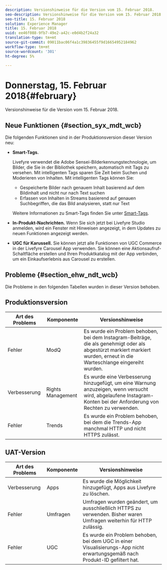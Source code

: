 ```yaml
---
description: Versionshinweise für die Version vom 15. Februar 2018.
seo-description: Versionshinweise für die Version vom 15. Februar 2018.
seo-title: 15. Februar 2018
solution: Experience Manager
title: 15. Februar 2018
uuid: ee46f088-9fb7-49e2-a42c-e0d4b2f24a32
translation-type: tm+mt
source-git-commit: 09011bac06f4a1c39836455f9d16654952184962
workflow-type: tm+mt
source-wordcount: '301'
ht-degree: 5%

---
```



# Donnerstag, 15. Februar 2018{#february}

Versionshinweise für die Version vom 15. Februar 2018.

## Neue Funktionen {#section_syx_mdt_wcb}

Die folgenden Funktionen sind in der Produktionsversion dieser Version neu:

* **Smart-Tags.**

   Livefyre verwendet die Adobe Sensei-Bilderkennungstechnologie, um Bilder, die Sie in der Bibliothek speichern, automatisch mit Tags zu versehen.
Mit intelligenten Tags sparen Sie Zeit beim Suchen und Moderieren von Inhalten. Mit intelligenten Tags können Sie:

   * Gespeicherte Bilder nach genauem Inhalt basierend auf dem Bildinhalt und nicht nur nach Text suchen
   * Erfassen von Inhalten in Streams basierend auf genauen Suchbegriffen, die das Bild analysieren, statt nur Text

   Weitere Informationen zu Smart-Tags finden Sie unter [Smart-Tags](/help/using/c-features-livefyre/c-smart-tags/c-smart-tags.md#c_smart_tags).

* **In-Produkt-Nachrichten.** Wenn Sie sich jetzt bei Livefyre Studio anmelden, wird ein Fenster mit Hinweisen angezeigt, in dem Updates zu neuen Funktionen angezeigt werden.
* **UGC für Karussell.** Sie können jetzt alle Funktionen von UGC Commerce in der Livefyre Carousel App verwenden. Sie können eine Aktionsaufruf-Schaltfläche erstellen und Ihren Produktkatalog mit der App verbinden, um ein Einkaufserlebnis aus Carousel zu erstellen.

## Probleme {#section_ehw_ndt_wcb}

Die Probleme in den folgenden Tabellen wurden in dieser Version behoben.

## Produktionsversion

| **Art des Problems** | **Komponente** | **Versionshinweise** |
|---|---|---|
| Fehler | ModQ | Es wurde ein Problem behoben, bei dem Instagram-Beiträge, die als genehmigt oder als abgestürzt markiert markiert wurden, erneut in die Warteschlange eingereiht wurden. |
| Verbesserung | Rights Management | Es wurde eine Verbesserung hinzugefügt, um eine Warnung anzuzeigen, wenn versucht wird, abgelaufene Instagram-Konten bei der Anforderung von Rechten zu verwenden. |
| Fehler | Trends | Es wurde ein Problem behoben, bei dem die Trends-App manchmal HTTP und nicht HTTPS zulässt. |

## UAT-Version

| **Art des Problems** | **Komponente** | **Versionshinweise** |
|---|---|---|
| Verbesserung | Apps | Es wurde die Möglichkeit hinzugefügt, Apps aus Livefyre zu löschen. |
| Fehler | Umfragen | Umfragen wurden geändert, um ausschließlich HTTPS zu verwenden. Bisher waren Umfragen weiterhin für HTTP zulässig. |
| Fehler | UGC | Es wurde ein Problem behoben, bei dem UGC in einer Visualisierungs-App nicht erwartungsgemäß nach Produkt-ID gefiltert hat. |

